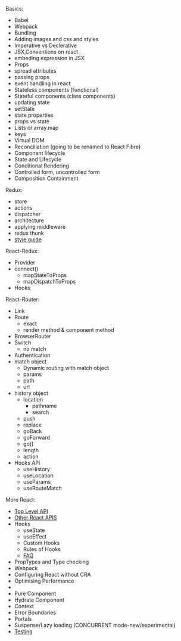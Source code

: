 Basics:

- Babel
- Webpack
- Bundling
- Adding images and css and styles
- Imperative vs Declerative
- JSX,Conventions on react
- embeding expression in JSX
- Props
- spread attributes
- passing props
- event handling in react
- Stateless components (functional)
- Stateful components (class components)
- updating state
- setState
- state properties
- props vs state
- Lists or array.map 
- keys
- Virtual DOM
- Reconciliation (going to be renamed to React Fibre)
- Component lifecycle
- State and Lifecycle
- Conditional Rendering
- Controlled form, uncontrolled form
- Composition Containment

Redux:

- store 
- actions
- dispatcher
- architecture
- applying middleware
- redux thunk
- [style guide](https://redux.js.org/style-guide/style-guide)

React-Redux:

- Provider
- connect()
    - mapStateToProps
    - mapDispatchToProps
- Hooks

React-Router:

- Link
- Route
    - exact
    - render method & component method
- BrowserRouter
- Switch
    - no match
- Authentication
- match object
    - Dynamic routing with match object
    - params
    - path
    - url
- history object
    - location
        - pathname
        - search
    - push
    - replace
    - goBack
    - goForward
    - go()
    - length
    - action
- Hooks API
    - useHistory
    - useLocation
    - useParams
    - useRouteMatch


More React:

- [Top Level API](https://reactjs.org/docs/react-api.html)
- [Other React APIS](https://reactjs.org/docs/react-component.html)
- Hooks
    - useState
    - useEffect
    - Custom Hooks
    - Rules of Hooks
    - [FAQ](https://reactjs.org/docs/hooks-faq.html)
- PropTypes and Type checking
- Webpack
- Configuring React without CRA
- Optimising Performance
- 
- Pure Component
- Hydrate Component
- Context
- Error Boundaries
- Portals
- Suspense/Lazy loading (CONCURRENT mode-new/experimental)
- [Testing](https://reactjs.org/docs/test-utils.html)